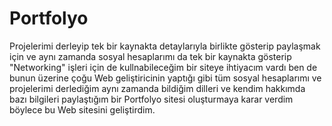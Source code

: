# Portfolyo

Projelerimi derleyip tek bir kaynakta detaylarıyla birlikte gösterip paylaşmak için ve aynı zamanda sosyal hesaplarımı da tek bir kaynakta gösterip "Networking" işleri için de kullnabileceğim bir siteye ihtiyacım vardı ben de bunun üzerine çoğu Web geliştiricinin yaptığı gibi tüm sosyal hesaplarımı ve projelerimi derlediğim aynı zamanda bildiğim dilleri ve kendim hakkımda bazı bilgileri paylaştığım bir Portfolyo sitesi oluşturmaya karar verdim böylece bu Web sitesini geliştirdim.
